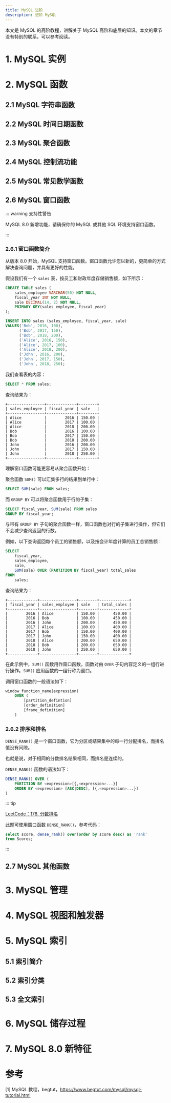 ```yaml
---
title: MySQL 进阶
description: 进阶 MySQL
---
```


本文是 MySQL 的高阶教程，讲解关于 MySQL 高阶和底层的知识。本文的章节没有特别的联系，可以参考阅读。

<!-- more -->

# 1. MySQL 实例

# 2. MySQL 函数

## 2.1 MySQL 字符串函数

## 2.2 MySQL 时间日期函数

## 2.3 MySQL 聚合函数

## 2.4 MySQL 控制流功能

## 2.5 MySQL 常见数学函数

## 2.6 MySQL 窗口函数

::: warning 支持性警告

MySQL 8.0 新增功能，请确保你的 MySQL 或其他 SQL 环境支持窗口函数。

:::

### 2.6.1 窗口函数简介

从版本 8.0 开始，MySQL 支持窗口函数。窗口函数允许您以新的，更简单的方式解决查询问题，并具有更好的性能。

假设我们有一个 `sales` 表，按员工和财政年度存储销售额，如下所示：

```sql
CREATE TABLE sales (
    sales_employee VARCHAR(50) NOT NULL,
    fiscal_year INT NOT NULL,
    sale DECIMAL(14, 2) NOT NULL,
    PRIMARY KEY(sales_employee, fiscal_year)
);

INSERT INTO sales (sales_employee, fiscal_year, sale)
VALUES('Bob', 2016, 100),
      ('Bob', 2017, 150),
      ('Bob', 2018, 200),
      ('Alice', 2016, 150),
      ('Alice', 2017, 100),
      ('Alice', 2018, 200),
      ('John', 2016, 200),
      ('John', 2017, 150),
      ('John', 2018, 250);
```

我们查看表的内容：

```sql
SELECT * FROM sales;
```

查询结果为：

```text
+----------------+-------------+--------+
| sales_employee | fiscal_year | sale   |
+----------------+-------------+--------+
| Alice          |        2016 | 150.00 |
| Alice          |        2017 | 100.00 |
| Alice          |        2018 | 200.00 |
| Bob            |        2016 | 100.00 |
| Bob            |        2017 | 150.00 |
| Bob            |        2018 | 200.00 |
| John           |        2016 | 200.00 |
| John           |        2017 | 150.00 |
| John           |        2018 | 250.00 |
+----------------+-------------+--------+
```

理解窗口函数可能更容易从聚合函数开始：

聚合函数 `SUM()` 可以汇集多行的结果到单行中：

```sql
SELECT SUM(sale) FROM sales;
```

而 `GROUP BY` 可以将聚合函数用于行的子集：

```sql
SELECT fiscal_year, SUM(sale) FROM sales
GROUP BY fiscal_year;
```

与带有 `GROUP BY` 子句的聚合函数一样，窗口函数也对行的子集进行操作，但它们不会减少查询返回的行数。

例如，以下查询返回每个员工的销售额，以及按会计年度计算的员工总销售额：

```sql
SELECT
    fiscal_year,
    sales_employee,
    sale,
    SUM(sale) OVER (PARTITION BY fiscal_year) total_sales
FROM
    sales;
```

查询结果为：

```text
+-------------+----------------+--------+-------------+
| fiscal_year | sales_employee | sale   | total_sales |
+-------------+----------------+--------+-------------+
|        2016 | Alice          | 150.00 |      450.00 |
|        2016 | Bob            | 100.00 |      450.00 |
|        2016 | John           | 200.00 |      450.00 |
|        2017 | Alice          | 100.00 |      400.00 |
|        2017 | Bob            | 150.00 |      400.00 |
|        2017 | John           | 150.00 |      400.00 |
|        2018 | Alice          | 200.00 |      650.00 |
|        2018 | Bob            | 200.00 |      650.00 |
|        2018 | John           | 250.00 |      650.00 |
+-------------+----------------+--------+-------------+
```

在此示例中，`SUM()` 函数用作窗口函数，函数对由 `OVER` 子句内容定义的一组行进行操作。`SUM()` 应用函数的一组行称为窗口。

调用窗口函数的一般语法如下：

```sql
window_function_name(expression) 
    OVER (
        [partition_defintion]
        [order_definition]
        [frame_definition]
    ) 
```

### 2.6.2 排序和排名

`DENSE_RANK()` 是一个窗口函数，它为分区或结果集中的每一行分配排名，而排名值没有间隙。

也就是说，对于相同的分数排名结果相同，而排名是连续的。

`DENSE_RANK()` 函数的语法如下：

```sql
DENSE_RANK() OVER (
    PARTITION BY <expression>[{,<expression>...}]
    ORDER BY <expression> [ASC|DESC], [{,<expression>...}]
)
```

::: tip

[LeetCode：178. 分数排名](https://leetcode.cn/problems/rank-scores/)

此题可使用窗口函数 `DENSE_RANK()`，参考代码：

```sql
select score, dense_rank() over(order by score desc) as 'rank'
from Scores;
```

:::

## 2.7 MySQL 其他函数

# 3. MySQL 管理

# 4. MySQL 视图和触发器

# 5. MySQL 索引

## 5.1 索引简介

## 5.2 索引分类

## 5.3 全文索引

# 6. MySQL 储存过程

# 7. MySQL 8.0 新特征

# 参考

[1] MySQL 教程，begtut，<https://www.begtut.com/mysql/mysql-tutorial.html>
